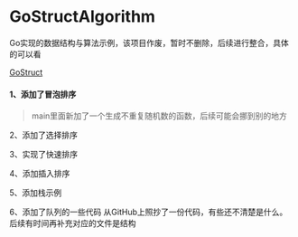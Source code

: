 # GoStructAlgorithm
Go实现的数据结构与算法示例，该项目作废，暂时不删除，后续进行整合，具体的可以看

[GoStruct](https://github.com/xuefengyuan/GoStruct)

#### 1、添加了冒泡排序

> main里面新加了一个生成不重复随机数的函数，后续可能会挪到别的地方

2、添加了选择排序



3、实现了快速排序


4、添加插入排序


5、添加栈示例


6、添加了队列的一些代码
  从GitHub上照抄了一份代码，有些还不清楚是什么。后续有时间再补充对应的文件是结构

